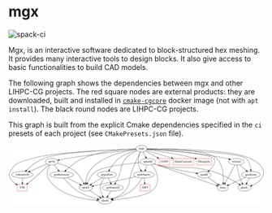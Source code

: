 # mgx

![spack-ci](https://github.com/LIHPC-Computational-Geometry/mgx/actions/workflows/spack-ci.yml/badge.svg)

Mgx, is an interactive software dedicated to block-structured hex meshing. It provides many interactive tools to design blocks. It also give access to basic functionalities to build CAD models.

The following graph shows the dependencies between mgx and other LIHPC-CG projects. The red square nodes are external products: they are downloaded, built and installed in [`cmake-cgcore`](https://github.com/LIHPC-Computational-Geometry/spack_recipes_meshing/pkgs/container/cmake-cgcore) docker image (not with `apt install`). The black round nodes are LIHPC-CG projects.

This graph is built from the explicit Cmake dependencies specified in the `ci` presets of each project (see `CMakePresets.json` file).

![Dependencies Graph Image](cg-dependencies.png)
